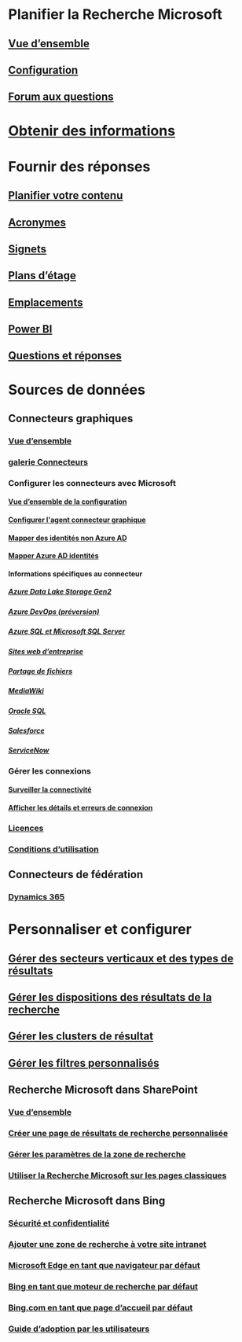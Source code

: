 # Planifier la Recherche Microsoft
## [Vue d’ensemble](overview-microsoft-search.md)
## [Configuration](setup-microsoft-search.md)
## [Forum aux questions](faqs.md)
# [Obtenir des informations](usage-reports.md)
# Fournir des réponses
## [Planifier votre contenu](plan-your-content.md)
## [Acronymes](manage-acronyms.md)
## [Signets](manage-bookmarks.md)
## [Plans d’étage](manage-floorplans.md)
## [Emplacements](manage-locations.md)
## [Power BI](manage-powerbi.md)
## [Questions et réponses](manage-qas.md)
# Sources de données
## Connecteurs graphiques
### [Vue d’ensemble](connectors-overview.md)
### [galerie Connecteurs](connectors-gallery.md)
### Configurer les connecteurs avec Microsoft
#### [Vue d’ensemble de la configuration](configure-connector.md)
#### [Configurer l'agent connecteur graphique](on-prem-agent.md)
#### [Mapper des identités non Azure AD](map-non-aad.md)
#### [Mapper Azure AD identités](map-aad.md)
#### Informations spécifiques au connecteur
##### [Azure Data Lake Storage Gen2](azure-data-lake-connector.md)
##### [Azure DevOps (préversion)](azure-devops-connector.md)
##### [Azure SQL et Microsoft SQL Server](MSSQL-connector.md)
##### [Sites web d’entreprise](enterprise-web-connector.md)
##### [Partage de fichiers](fileshare-connector.md)
##### [MediaWiki](mediawiki-connector.md)
##### [Oracle SQL](OracleSQL-connector.md)
##### [Salesforce](salesforce-connector.md)
##### [ServiceNow](servicenow-connector.md)
### Gérer les connexions
#### [Surveiller la connectivité](manage-connector.md)
#### [Afficher les détails et erreurs de connexion](connector-details-errors.md)
### [Licences](licensing.md)
### [Conditions d’utilisation](terms-of-use.md)
## Connecteurs de fédération
### [Dynamics 365](manage-dynamics365.md)
# Personnaliser et configurer
## [Gérer des secteurs verticaux et des types de résultats](customize-search-page.md)
## [Gérer les dispositions des résultats de la recherche](customize-results-layout.md)
## [Gérer les clusters de résultat](result-cluster.md)
## [Gérer les filtres personnalisés](custom-filters.md)
## Recherche Microsoft dans SharePoint
### [Vue d’ensemble](get-started-search-in-sharepoint-online.md)
### [Créer une page de résultats de recherche personnalisée](create-search-results-pages.md)
### [Gérer les paramètres de la zone de recherche](manage-spo-search-box.md)
### [Utiliser la Recherche Microsoft sur les pages classiques](manage-classic-spo-pages.md)
## Recherche Microsoft dans Bing
### [Sécurité et confidentialité](security-for-search.md)
### [Ajouter une zone de recherche à votre site intranet](add-a-search-box-to-your-intranet-site.md)
### [Microsoft Edge en tant que navigateur par défaut](/deployedge/edge-default-browser)
### [Bing en tant que moteur de recherche par défaut](set-default-search-engine.md)
### [Bing.com en tant que page d’accueil par défaut](set-default-homepage.md)
### [Guide d’adoption par les utilisateurs](user-adoption-guide.md)
